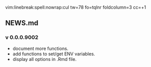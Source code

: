 
vim:linebreak:spell:nowrap:cul tw=78 fo=tqlnr foldcolumn=3 cc=+1


<!--
set cul   "cursorline
cc=+1			"colorcolumn is 1 more than tw

!pandoc % -t latex -V linkcolor:blue -V fontsize=12pt -V geometry:margin=0.5in -o ~/Downloads/print_and_delete/out.pdf

-H header
-V or --variable
--pdf-engine=xelatex

PANDOC EXAMPLES:
https://learnbyexample.github.io/tutorial/ebook-generation/customizing-pandoc/

MARKDOWN GUIDE:
https://www.markdownguide.org/basic-syntax/

-->


##  NEWS.md

### v 0.0.0.9002

*	document more functions.
*	add functions to set/get ENV variables.
*	display all options in .Rmd file.

